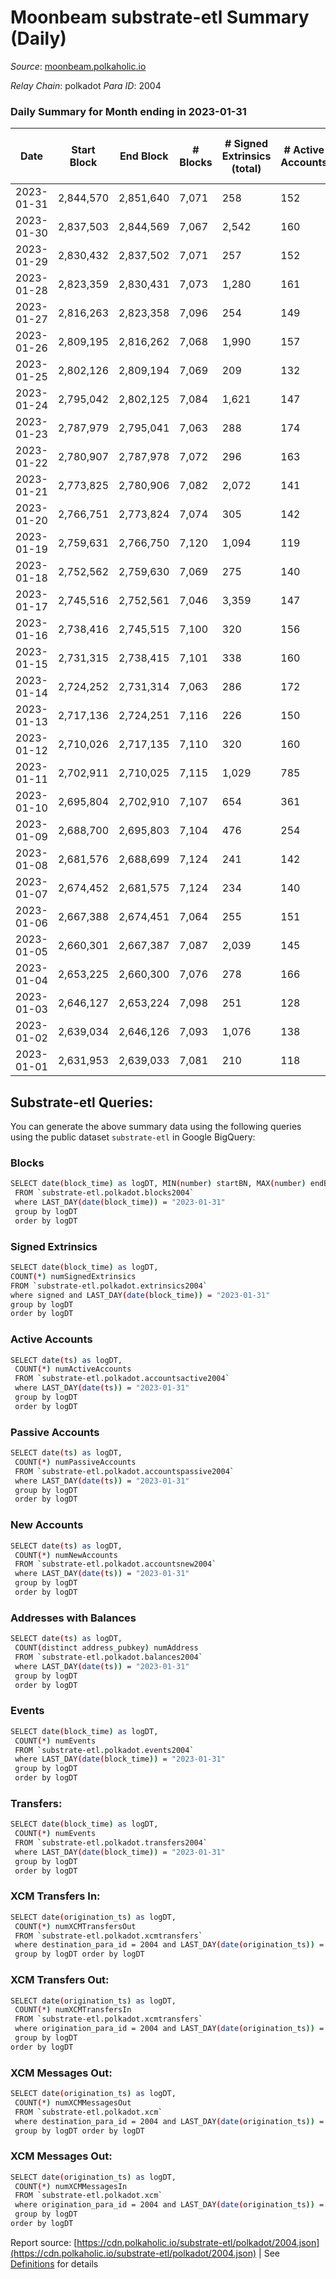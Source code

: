 # Moonbeam substrate-etl Summary (Daily)

_Source_: [moonbeam.polkaholic.io](https://moonbeam.polkaholic.io)

*Relay Chain*: polkadot
*Para ID*: 2004



### Daily Summary for Month ending in 2023-01-31


| Date | Start Block | End Block | # Blocks | # Signed Extrinsics (total) | # Active Accounts | # Passive | # New | # Addresses with Balances | # Events | # Transfers | # XCM Transfers In | # XCM Transfers Out | # XCM In | # XCM Out | Issues | 
| ---- | ----------- | --------- | -------- | --------------------------- | ----------------- | --------- | ----- | ------------------------- | -------- | ----------- | ------------------ | ------------------- | -------- | --------- | ------ |
| 2023-01-31 | 2,844,570 | 2,851,640 | 7,071 | 258 | 152 |  | 30,874 | 1,924,889 | 507,960 | 7,353 ($2,903,246.92) | 92 ($109,563.13) | 78 ($138,213.34) |  |  |  |
| 2023-01-30 | 2,837,503 | 2,844,569 | 7,067 | 2,542 | 160 |  | 2,270 | 1,894,040 | 520,522 | 11,477 ($3,937,651.97) | 97 ($60,443.51) | 124 ($311,304.97) |  |  |  |
| 2023-01-29 | 2,830,432 | 2,837,502 | 7,071 | 257 | 152 |  | 13,103 | 1,891,795 | 500,888 | 8,981 ($2,470,261.36) | 120 ($349,979.01) | 93 ($58,153.51) |  |  |  |
| 2023-01-28 | 2,823,359 | 2,830,431 | 7,073 | 1,280 | 161 |  | 1,025 | 1,878,722 | 494,534 | 9,093 ($3,093,961.36) | 109 ($109,978.53) | 98 ($108,655.73) |  |  |  |
| 2023-01-27 | 2,816,263 | 2,823,358 | 7,096 | 254 | 149 |  | 5,719 | 1,877,712 | 513,660 | 8,508 ($2,817,123.25) | 124 ($158,701.50) | 80 ($54,875.54) |  |  |  |
| 2023-01-26 | 2,809,195 | 2,816,262 | 7,068 | 1,990 | 157 |  | 8,499 | 1,872,027 | 556,988 | 10,727 ($10,040,246.26) | 149 ($278,751.81) | 85 ($104,914.24) |  |  |  |
| 2023-01-25 | 2,802,126 | 2,809,194 | 7,069 | 209 | 132 |  | 9,517 | 1,863,555 | 509,260 | 10,415 ($4,701,410.80) | 94 ($223,316.24) | 80 ($305,906.41) |  |  |  |
| 2023-01-24 | 2,795,042 | 2,802,125 | 7,084 | 1,621 | 147 |  | 3,066 | 1,854,067 | 536,372 | 10,559 ($6,078,455.99) | 113 ($299,372.38) | 105 ($273,378.11) |  |  |  |
| 2023-01-23 | 2,787,979 | 2,795,041 | 7,063 | 288 | 174 |  | 4,794 | 1,851,031 | 627,261 | 13,227 ($8,588,700.91) | 138 ($312,445.85) | 133 ($682,708.07) |  |  |  |
| 2023-01-22 | 2,780,907 | 2,787,978 | 7,072 | 296 | 163 |  | 10,416 | 1,846,327 | 659,789 | 12,733 ($5,984,978.51) | 195 ($316,116.67) | 115 ($382,575.65) |  |  |  |
| 2023-01-21 | 2,773,825 | 2,780,906 | 7,082 | 2,072 | 141 |  | 7,515 | 1,835,937 | 582,023 | 12,877 ($5,360,223.09) | 132 ($455,445.64) | 89 ($423,438.38) |  |  |  |
| 2023-01-20 | 2,766,751 | 2,773,824 | 7,074 | 305 | 142 |  | 49,990 | 1,828,464 | 585,803 | 8,404 ($3,827,631.93) | 90 ($335,972.58) | 96 ($376,953.08) |  |  |  |
| 2023-01-19 | 2,759,631 | 2,766,750 | 7,120 | 1,094 | 119 |  | 26,568 | 1,778,501 | 510,315 | 7,257 ($4,814,756.49) | 57 ($297,802.56) | 74 ($238,868.35) |  |  |  |
| 2023-01-18 | 2,752,562 | 2,759,630 | 7,069 | 275 | 140 |  | 38,718 | 1,751,958 | 624,483 | 9,858 ($4,589,885.01) | 98 ($372,714.63) | 99 ($332,894.09) |  |  |  |
| 2023-01-17 | 2,745,516 | 2,752,561 | 7,046 | 3,359 | 147 |  | 5,764 | 1,713,264 | 568,780 | 12,367 ($4,368,566.95) | 98 ($907,941.34) | 97 ($522,272.56) |  |  |  |
| 2023-01-16 | 2,738,416 | 2,745,515 | 7,100 | 320 | 156 |  | 10,182 | 1,707,521 | 554,484 | 9,225 ($6,487,001.40) | 86 ($671,158.14) | 93 ($518,993.24) |  |  |  |
| 2023-01-15 | 2,731,315 | 2,738,415 | 7,101 | 338 | 160 |  | 11,278 | 1,697,360 | 608,871 | 12,634 ($12,046,015.92) | 132 ($325,350.83) | 94 ($491,355.79) |  |  |  |
| 2023-01-14 | 2,724,252 | 2,731,314 | 7,063 | 286 | 172 |  | 4,055 | 1,686,116 | 674,790 | 15,859 ($6,878,200.30) | 170 ($533,862.99) | 241 ($784,823.64) |  |  |  |
| 2023-01-13 | 2,717,136 | 2,724,251 | 7,116 | 226 | 150 |  | 2,666 | 1,682,105 | 484,763 | 8,598 ($5,119,285.46) | 114 ($272,554.46) | 80 ($362,916.50) |  |  |  |
| 2023-01-12 | 2,710,026 | 2,717,135 | 7,110 | 320 | 160 |  | 3,286 | 1,679,464 | 547,744 | 10,757 ($8,469,259.42) | 125 ($567,553.86) | 120 ($708,694.10) |  |  |  |
| 2023-01-11 | 2,702,911 | 2,710,025 | 7,115 | 1,029 | 785 |  | 1,906 | 1,676,207 | 476,973 | 9,183 ($22,559,513.64) | 122 ($966,695.60) | 100 ($538,103.29) |  |  |  |
| 2023-01-10 | 2,695,804 | 2,702,910 | 7,107 | 654 | 361 |  | 6,615 | 1,674,326 | 496,766 | 10,690 ($6,145,876.60) | 125 ($368,343.71) | 104 ($125,911.01) |  |  |  |
| 2023-01-09 | 2,688,700 | 2,695,803 | 7,104 | 476 | 254 |  | 8,921 | 1,667,739 | 522,192 | 12,143 ($7,766,890.07) | 161 ($1,065,153.61) | 131 ($748,531.68) |  |  |  |
| 2023-01-08 | 2,681,576 | 2,688,699 | 7,124 | 241 | 142 |  | 5,469 | 1,658,856 | 481,576 | 10,093 ($1,690,711.97) | 118 ($91,961.81) | 87 ($86,865.49) |  |  |  |
| 2023-01-07 | 2,674,452 | 2,681,575 | 7,124 | 234 | 140 |  | 4,950 | 1,653,404 | 434,047 | 7,638 ($2,292,368.23) | 55 ($305,757.44) | 52 ($280,171.81) |  |  |  |
| 2023-01-06 | 2,667,388 | 2,674,451 | 7,064 | 255 | 151 |  | 16,954 | 1,648,485 | 526,847 | 9,345 ($2,659,652.11) | 73 ($77,851.64) | 103 ($276,974.53) |  |  |  |
| 2023-01-05 | 2,660,301 | 2,667,387 | 7,087 | 2,039 | 145 |  | 18,578 | 1,631,551 | 468,976 | 9,399 ($1,981,667.54) | 71 ($62,479.96) | 67 ($77,127.17) |  |  |  |
| 2023-01-04 | 2,653,225 | 2,660,300 | 7,076 | 278 | 166 |  | 14,130 | 1,612,990 | 481,576 | 8,448 ($2,650,809.09) | 91 ($253,387.73) | 81 ($280,490.48) |  |  |  |
| 2023-01-03 | 2,646,127 | 2,653,224 | 7,098 | 251 | 128 |  | 3,347 | 1,598,885 | 472,876 | 8,222 ($3,617,284.74) | 94 ($381,076.48) | 78 ($235,556.42) |  |  |  |
| 2023-01-02 | 2,639,034 | 2,646,126 | 7,093 | 1,076 | 138 |  | 5,018 | 1,595,554 | 546,430 | 10,018 ($5,913,300.34) | 110 ($59,000.81) | 156 ($357,316.35) |  |  |  |
| 2023-01-01 | 2,631,953 | 2,639,033 | 7,081 | 210 | 118 |  | 13,749 | 1,590,557 | 608,293 | 7,972 ($1,692,240.59) | 87 ($514,874.88) | 98 ($130,312.68) |  |  |  |

## Substrate-etl Queries:
You can generate the above summary data using the following queries using the public dataset `substrate-etl` in Google BigQuery:

### Blocks
```bash
SELECT date(block_time) as logDT, MIN(number) startBN, MAX(number) endBN, COUNT(*) numBlocks 
 FROM `substrate-etl.polkadot.blocks2004`  
 where LAST_DAY(date(block_time)) = "2023-01-31" 
 group by logDT 
 order by logDT
```

### Signed Extrinsics
```bash
SELECT date(block_time) as logDT, 
COUNT(*) numSignedExtrinsics 
FROM `substrate-etl.polkadot.extrinsics2004`  
where signed and LAST_DAY(date(block_time)) = "2023-01-31" 
group by logDT 
order by logDT
```

### Active Accounts
```bash
SELECT date(ts) as logDT, 
 COUNT(*) numActiveAccounts 
 FROM `substrate-etl.polkadot.accountsactive2004` 
 where LAST_DAY(date(ts)) = "2023-01-31" 
 group by logDT 
 order by logDT
```

### Passive Accounts
```bash
SELECT date(ts) as logDT, 
 COUNT(*) numPassiveAccounts 
 FROM `substrate-etl.polkadot.accountspassive2004` 
 where LAST_DAY(date(ts)) = "2023-01-31" 
 group by logDT 
 order by logDT
```

### New Accounts
```bash
SELECT date(ts) as logDT, 
 COUNT(*) numNewAccounts 
 FROM `substrate-etl.polkadot.accountsnew2004` 
 where LAST_DAY(date(ts)) = "2023-01-31" 
 group by logDT
 order by logDT
```

### Addresses with Balances
```bash
SELECT date(ts) as logDT,
 COUNT(distinct address_pubkey) numAddress 
 FROM `substrate-etl.polkadot.balances2004` 
 where LAST_DAY(date(ts)) = "2023-01-31" 
 group by logDT 
 order by logDT
```

### Events
```bash
SELECT date(block_time) as logDT, 
 COUNT(*) numEvents 
 FROM `substrate-etl.polkadot.events2004` 
 where LAST_DAY(date(block_time)) = "2023-01-31" 
 group by logDT 
 order by logDT
```

### Transfers:
```bash
SELECT date(block_time) as logDT, 
 COUNT(*) numEvents 
 FROM `substrate-etl.polkadot.transfers2004` 
 where LAST_DAY(date(block_time)) = "2023-01-31" 
 group by logDT 
 order by logDT
```

### XCM Transfers In:
```bash
SELECT date(origination_ts) as logDT, 
 COUNT(*) numXCMTransfersOut 
 FROM `substrate-etl.polkadot.xcmtransfers` 
 where destination_para_id = 2004 and LAST_DAY(date(origination_ts)) = "2023-01-31" 
 group by logDT order by logDT
```

### XCM Transfers Out:
```bash
SELECT date(origination_ts) as logDT, 
 COUNT(*) numXCMTransfersIn 
 FROM `substrate-etl.polkadot.xcmtransfers` 
 where origination_para_id = 2004 and LAST_DAY(date(origination_ts)) = "2023-01-31" 
 group by logDT 
order by logDT
```

### XCM Messages Out:
```bash
SELECT date(origination_ts) as logDT, 
 COUNT(*) numXCMMessagesOut 
 FROM `substrate-etl.polkadot.xcm` 
 where destination_para_id = 2004 and LAST_DAY(date(origination_ts)) = "2023-01-31" 
 group by logDT order by logDT
```

### XCM Messages Out:
```bash
SELECT date(origination_ts) as logDT, 
 COUNT(*) numXCMMessagesIn 
 FROM `substrate-etl.polkadot.xcm` 
 where origination_para_id = 2004 and LAST_DAY(date(origination_ts)) = "2023-01-31" 
 group by logDT 
order by logDT
```


Report source: [https://cdn.polkaholic.io/substrate-etl/polkadot/2004.json](https://cdn.polkaholic.io/substrate-etl/polkadot/2004.json) | See [Definitions](/DEFINITIONS.md) for details
